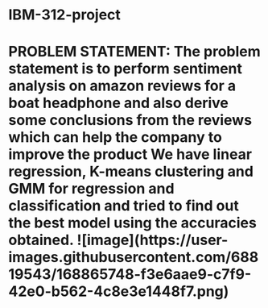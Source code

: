 # IBM-312-project
<h1>PROBLEM STATEMENT:
The problem statement is to perform sentiment analysis on amazon reviews for a boat headphone 
and also derive some conclusions from the reviews which can help the company to improve the 
product
We have linear regression, K-means clustering and GMM for regression and classification and tried 
to find out the best model using the accuracies obtained.
  ![image](https://user-images.githubusercontent.com/68819543/168865748-f3e6aae9-c7f9-42e0-b562-4c8e3e1448f7.png)
